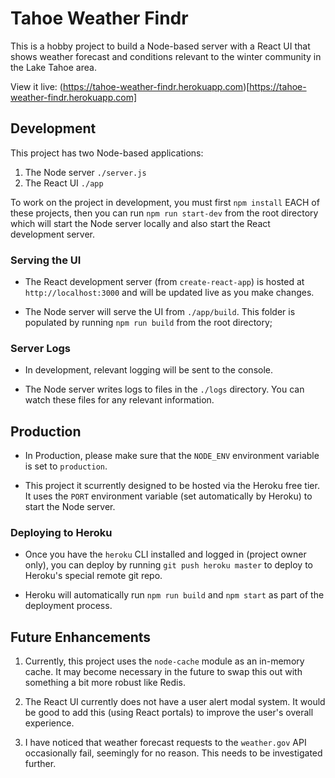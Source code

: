 # Tahoe Weather Findr

This is a hobby project to build a Node-based server with a React UI that shows weather forecast and conditions relevant to the winter community in the Lake Tahoe area.

View it live: (https://tahoe-weather-findr.herokuapp.com)[https://tahoe-weather-findr.herokuapp.com]


## Development

This project has two Node-based applications:

1. The Node server `./server.js`
2. The React UI `./app`

To work on the project in development, you must first `npm install` EACH of these projects, then you can run `npm run start-dev` from the root directory which will start the Node server locally and also start the React development server.


### Serving the UI

* The React development server (from `create-react-app`) is hosted at `http://localhost:3000` and will be updated live as you make changes.

* The Node server will serve the UI from `./app/build`. This folder is populated by running `npm run build` from the root directory;


### Server Logs

* In development, relevant logging will be sent to the console.

* The Node server writes logs to files in the `./logs` directory. You can watch these files for any relevant information.


## Production

* In Production, please make sure that the `NODE_ENV` environment variable is set to `production`.

* This project it scurrently designed to be hosted via the Heroku free tier. It uses the `PORT` environment variable (set automatically by Heroku) to start the Node server.


### Deploying to Heroku

* Once you have the `heroku` CLI installed and logged in (project owner only), you can deploy by running `git push heroku master` to deploy to Heroku's special remote git repo.

* Heroku will automatically run `npm run build` and `npm start` as part of the deployment process.


## Future Enhancements

1. Currently, this project uses the `node-cache` module as an in-memory cache. It may become necessary in the future to swap this out with something a bit more robust like Redis.

2. The React UI currently does not have a user alert modal system. It would be good to add this (using React portals) to improve the user's overall experience.

3. I have noticed that weather forecast requests to the `weather.gov` API occasionally fail, seemingly for no reason. This needs to be investigated further.


